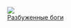 ![](/books/sf_heroic/Александр%20Логачев/Разбуженные%20боги.jpg)  
[Разбуженные боги](/books/sf_heroic/Александр%20Логачев/Разбуженные%20боги)